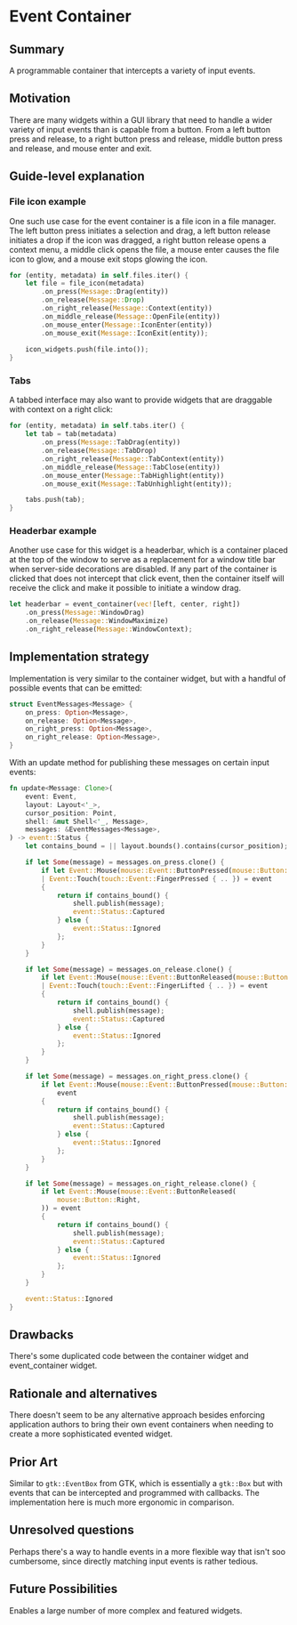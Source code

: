 # Event Container

## Summary

A programmable container that intercepts a variety of input events.

## Motivation

There are many widgets within a GUI library that need to handle a wider variety of input events than is capable from a button. From a left button press and release, to a right button press and release, middle button press and release, and mouse enter and exit.

## Guide-level explanation

### File icon example

One such use case for the event container is a file icon in a file manager. The left button press initiates a selection and drag, a left button release initiates a drop if the icon was dragged, a right button release opens a context menu, a middle click opens the file, a mouse enter causes the file icon to glow, and a mouse exit stops glowing the icon.

```rs
for (entity, metadata) in self.files.iter() {
    let file = file_icon(metadata)
        .on_press(Message::Drag(entity))
        .on_release(Message::Drop)
        .on_right_release(Message::Context(entity))
        .on_middle_release(Message::OpenFile(entity))
        .on_mouse_enter(Message::IconEnter(entity))
        .on_mouse_exit(Message::IconExit(entity));
    
    icon_widgets.push(file.into());
}
```

### Tabs

A tabbed interface may also want to provide widgets that are draggable with context on a right click:

```rs
for (entity, metadata) in self.tabs.iter() {
    let tab = tab(metadata)
        .on_press(Message::TabDrag(entity))
        .on_release(Message::TabDrop)
        .on_right_release(Message::TabContext(entity))
        .on_middle_release(Message::TabClose(entity))
        .on_mouse_enter(Message::TabHighlight(entity))
        .on_mouse_exit(Message::TabUnhighlight(entity));

    tabs.push(tab);
}
```

### Headerbar example

Another use case for this widget is a headerbar, which is a container placed at the top of the window to serve as a replacement for a window title bar when server-side decorations are disabled. If any part of the container is clicked that does not intercept that click event, then the container itself will receive the click and make it possible to initiate a window drag.

```rs
let headerbar = event_container(vec![left, center, right])
    .on_press(Message::WindowDrag)
    .on_release(Message::WindowMaximize)
    .on_right_release(Message::WindowContext);
```

## Implementation strategy

Implementation is very similar to the container widget, but with a handful of possible events that can be emitted:

```rs
struct EventMessages<Message> {
    on_press: Option<Message>,
    on_release: Option<Message>,
    on_right_press: Option<Message>,
    on_right_release: Option<Message>,
}
```

With an update method for publishing these messages on certain input events:

```rs
fn update<Message: Clone>(
    event: Event,
    layout: Layout<'_>,
    cursor_position: Point,
    shell: &mut Shell<'_, Message>,
    messages: &EventMessages<Message>,
) -> event::Status {
    let contains_bound = || layout.bounds().contains(cursor_position);

    if let Some(message) = messages.on_press.clone() {
        if let Event::Mouse(mouse::Event::ButtonPressed(mouse::Button::Left))
        | Event::Touch(touch::Event::FingerPressed { .. }) = event
        {
            return if contains_bound() {
                shell.publish(message);
                event::Status::Captured
            } else {
                event::Status::Ignored
            };
        }
    }

    if let Some(message) = messages.on_release.clone() {
        if let Event::Mouse(mouse::Event::ButtonReleased(mouse::Button::Left))
        | Event::Touch(touch::Event::FingerLifted { .. }) = event
        {
            return if contains_bound() {
                shell.publish(message);
                event::Status::Captured
            } else {
                event::Status::Ignored
            };
        }
    }

    if let Some(message) = messages.on_right_press.clone() {
        if let Event::Mouse(mouse::Event::ButtonPressed(mouse::Button::Right)) =
            event
        {
            return if contains_bound() {
                shell.publish(message);
                event::Status::Captured
            } else {
                event::Status::Ignored
            };
        }
    }

    if let Some(message) = messages.on_right_release.clone() {
        if let Event::Mouse(mouse::Event::ButtonReleased(
            mouse::Button::Right,
        )) = event
        {
            return if contains_bound() {
                shell.publish(message);
                event::Status::Captured
            } else {
                event::Status::Ignored
            };
        }
    }

    event::Status::Ignored
}
```

## Drawbacks

There's some duplicated code between the container widget and event_container widget.

## Rationale and alternatives

There doesn't seem to be any alternative approach besides enforcing application authors to bring their own event containers when needing to create a more sophisticated evented widget.

## Prior Art

Similar to `gtk::EventBox` from GTK, which is essentially a `gtk::Box` but with events that can be intercepted and programmed with callbacks. The implementation here is much more ergonomic in comparison.

## Unresolved questions

Perhaps there's a way to handle events in a more flexible way that isn't soo cumbersome, since directly matching input events is rather tedious.

## Future Possibilities

Enables a large number of more complex and featured widgets.